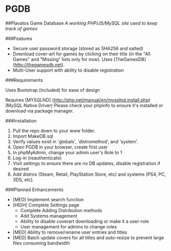 # PGDB
##Plavatos Game Database
_A working PHP/JS/MySQL site used to keep track of games_

###Features

 * Secure user password storage (stored as SHA256 and salted)
 * Download cover-art for games by clicking on their title (in the "All Games" and "Missing" lists only for now). Uses [TheGamesDB] (http://thegamesdb.net).
 * Multi-User support with ability to disable registration

###Requirements

Uses Bootstrap (included) for ease of design

Requires [MYSQLND] (http://php.net/manual/en/mysqlnd.install.php) (MySQL Native Driver) Please check your phpinfo to ensure it's installed or download via package manager.

###Installation

1. Pull the repo down to your www folder.
2. Import MakeDB.sql
3. Verify values exist in 'globals', 'distromethod', and 'system'.
4. Open PGDB in your browser, create first user
5. In phpMyAdmin, change your admin user's Role to 1
6. Log-in (reauthenticate)
7. Visit settings to ensure there are no DB updates, disable registration if desired
8. Add distros (Steam, Retail, PlayStation Store, etc) and systems (PS4, PC, 3DS, etc).

###Planned Enhancements

  * [MED] Implement search function
  * [HIGH] Complete Settings page
    * Complete Adding Distribution methods
    * Add Systems management
    * Ability to disable coverart downloading or make it a user-role
    * User management for admins to change roles
  * [MED] Ability to remove/rename user entries and titles
  * [MED] Batch update covers for all titles and auto-resize to prevent large files consuming bandwidth
